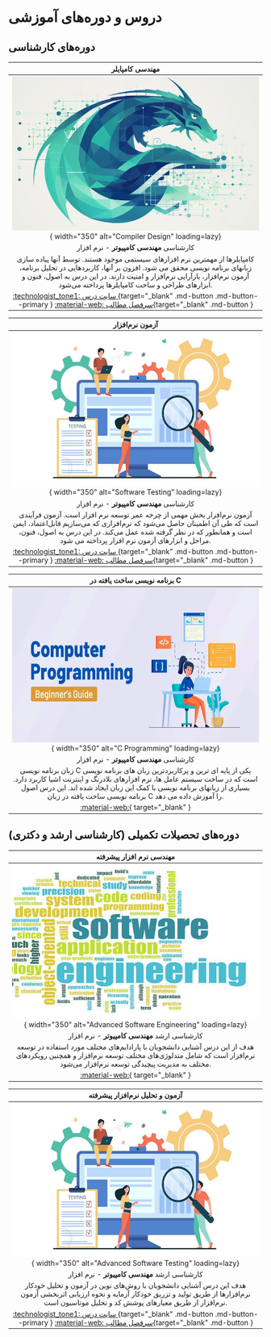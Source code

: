# دروس و دوره‌های آموزشی

## دوره‌های کارشناسی 

<div class="grid cards" markdown>

<!-- Compiler -->
<div class="grid" markdown>

|                                                                                                                                   **مهندسی کامپایلر**                                                                                                                                   |
|:---------------------------------------------------------------------------------------------------------------------------------------------------------------------------------------------------------------------------------------------------------------------------------------:|
|                                                                                               ![مهندسی کامپایل](figs/compiler-logo2.png){ width="350" alt="Compiler Design" loading=lazy}                                                                                               |
|                                                                                                                       کارشناسی  **مهندسی کامپیوتر**  - نرم افزار                                                                                                                        |
| کامپایلرها از مهمترین نرم افزارهای سیستمی موجود هستند. توسط آنها پیاده سازی زبانهای برنامه نویسی محقق می شود. افزون بر آنها، کاربردهایی در تحلیل برنامه، آزمون نرم‌افزار، بازآرایی نرم‌افزار و امنیت دارند. در این درس به اصول، فنون و ابزارهای طراحی و ساخت کامپایلرها پرداخته می‌شود. |
|                                [:technologist_tone1: سایت درس ](https://m-zakeri.github.io/Compilers){target="_blank" .md-button .md-button--primary }             [ :material-web: سرفصل مطالب](compiler_engineering.md){target="_blank" .md-button  }                                 |

</div>

<!-- Software Testing -->
<div class="grid" markdown>

|                                                                                                                               **آزمون نرم‌افزار**                                                                                                                               |
|:-------------------------------------------------------------------------------------------------------------------------------------------------------------------------------------------------------------------------------------------------------------------------------:|
|                                                                                         ![آزمون نرم‌افزار](figs/software-testing.jpg){ width="350" alt="Software Testing" loading=lazy}                                                                                         |
|                                                                                                                   کارشناسی   **مهندسی کامپیوتر**  - نرم افزار                                                                                                                   |
| آزمون نرم‌افزار بخش مهمی از چرخه عمر توسعه نرم افزار است. آزمون فرآیندی است که طی آن اطمینان حاصل می‌شود که نرم‌افزاری که می‌سازیم قابل‌اعتماد، ایمن است و همانطور که در نظر گرفته شده عمل می‌کند.  در این درس به اصول، فنون، مراحل و ابزارهای آزمون نرم افزار پرداخته می شود. |
|                           [:technologist_tone1: سایت درس ](https://m-zakeri.github.io/SoftwareTesting){target="_blank" .md-button .md-button--primary }             [ :material-web: سرفصل مطالب](software_testing.md){target="_blank" .md-button  }                            |

</div>

<!-- Computer Programming -->
<div class="grid" markdown>

|                                                                                                                                **برنامه نویسی ساخت یافته در C**                                                                                                                                |
|:----------------------------------------------------------------------------------------------------------------------------------------------------------------------------------------------------------------------------------------------------------------------------------------------:|
|                                                                                             ![برنامه نویسی در C ](figs/c-programming.png){ width="350" alt="C Programming" loading=lazy}                                                                                             |
|                                                                                                                          کارشناسی   **مهندسی کامپیوتر**  - نرم افزار                                                                                                                           |
| زبان برنامه نویسی C یکی از پایه ای ترین و پرکاربردترین زبان های برنامه نویسی است که در ساخت سیستم عامل ها، نرم افزارهای بلادرنگ و اینترنت اشیا کاربرد دارد. بسیاری از زبانهای برنامه نویسی با کمک این زبان ایجاد شده اند. این درس اصول برنامه نویسی ساخت یافته در زبان C را آموزش داده می دهد. |
|                                                                                                               [:material-web:](https://m-zakeri.github.io/CP){ target="_blank" }                                                                                                               |

</div>

</div>




## دوره‌های تحصیلات تکمیلی (کارشناسی ارشد و دکتری)

<div class="grid cards" markdown>

<!-- Advanced Software Engineering -->
<div class="grid" markdown>

|                                                                                      **مهندسی نرم افزار پیشرفته**                                                                                      |
|:------------------------------------------------------------------------------------------------------------------------------------------------------------------------------------------------------:|
|                                          ![مهندسی نرم افزار پیشرفته ](figs/ase.jpg){ width="350" alt="Advanced Software Engineering" loading=lazy}                                           |
|                                                                            کارشناسی ارشد   **مهندسی کامپیوتر**  - نرم افزار                                                                            |
| هدف از این درس آشنایی دانشجویان با پارادایم‌های مختلف مورد استفاده در توسعه نرم‌افزار است که شامل متدلوژی‌های مختلف توسعه نرم‌افزار و همچنین رویکردهای مختلف به مدیریت پیچیدگی توسعه نرم‌افزار می‌شود. |
|                                                   [:material-web:](https://m-zakeri.github.io/advanced-software-engineering.html){ target="_blank" }                                                   |

</div>

<!-- Advanced Software Testing -->
<div class="grid" markdown>

|                                                                                                 **آزمون و تحلیل نرم‌افزار پیشرفته**                                                                                                 |
|:-----------------------------------------------------------------------------------------------------------------------------------------------------------------------------------------------------------------------------------:|
|                                                         ![مهندسی نرم افزار پیشرفته ](figs/software-testing.jpg){ width="350" alt="Advanced Software Testing" loading=lazy}                                                          |
|                                                                                          کارشناسی ارشد   **مهندسی کامپیوتر**  - نرم افزار                                                                                           |
|            هدف این درس آشنایی دانشجویان با روش‌های نوین در آزمون و تحلیل  خودکار نرم‌افزارها از طریق تولید و تزریق  خودکار آزمایه و نحوه ارزیابی اثربخشی آزمون نرم‌افزار از طریق معیارهای پوشش کد و تحلیل موتاسیون است.             |
| [:technologist_tone1: سایت درس ](https://m-zakeri.github.io/SoftwareTesting){target="_blank" .md-button .md-button--primary }             [ :material-web: سرفصل مطالب](software_testing_advanced.md){target="_blank" .md-button  } |

</div>

</div>